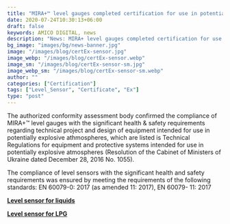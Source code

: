 ```yaml
---
title: "MIRA+™ level gauges completed certification for use in potentially explosive atmospheres"
date: 2020-07-24T10:30:13+06:00
draft: false
keywords: AMICO DIGITAL, news
description: "News: MIRA+ level gauges completed certification for use in potentially explosive atmospheres"
bg_image: "images/bg/news-banner.jpg"
image: "/images/blog/certEx-sensor.jpg"
image_webp: "/images/blog/certEx-sensor.webp"
image_sm: "/images/blog/certEx-sensor-sm.jpg"
image_webp_sm: "/images/blog/certEx-sensor-sm.webp"
author: ""
categories: ["Certification"]
tags: ["Level_Sensor", "Certificate", "Ex"]
type: "post"
---
```


The authorized conformity assessment body confirmed the compliance of MIRA+™ level gauges with the significant health & safety requirements regarding technical project and design of equipment intended for use in potentially explosive athmospheres, which are listed is Technical Regulations for equipment and protective systems intended for use in potentially explosive atmospheres (Resolution of the Cabinet of Ministers of Ukraine dated December 28, 2016 No. 1055).

The compliance of level sensors with the significant health and safety requirements was ensured by meeting the requirements of the following standards: EN 60079-0: 2017 (as amended 11: 2017), EN 60079- 11: 2017


**[Level sensor for liquids](/en/level-sensor/)**

**[Level sensor for LPG](/en/level-sensor-lpg/)**